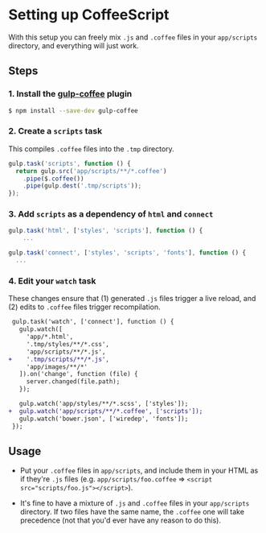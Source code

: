 # Setting up CoffeeScript

With this setup you can freely mix `.js` and `.coffee` files in your `app/scripts` directory, and everything will just work.


## Steps

### 1. Install the [gulp-coffee](https://github.com/wearefractal/gulp-coffee) plugin

```sh
$ npm install --save-dev gulp-coffee
```

### 2. Create a `scripts` task

This compiles `.coffee` files into the `.tmp` directory.

```js
gulp.task('scripts', function () {
  return gulp.src('app/scripts/**/*.coffee')
    .pipe($.coffee())
    .pipe(gulp.dest('.tmp/scripts'));
});
```

### 3. Add `scripts` as a dependency of `html` and `connect`

```js
gulp.task('html', ['styles', 'scripts'], function () {
    ...
```

```js
gulp.task('connect', ['styles', 'scripts', 'fonts'], function () {
  ...
```

### 4. Edit your `watch` task

These changes ensure that (1) generated `.js` files trigger a live reload, and (2) edits to `.coffee` files trigger recompilation.

```diff
 gulp.task('watch', ['connect'], function () {
   gulp.watch([
     'app/*.html',
     '.tmp/styles/**/*.css',
     'app/scripts/**/*.js',
+    '.tmp/scripts/**/*.js',
     'app/images/**/*'
   ]).on('change', function (file) {
     server.changed(file.path);
   });

   gulp.watch('app/styles/**/*.scss', ['styles']);
+  gulp.watch('app/scripts/**/*.coffee', ['scripts']);
   gulp.watch('bower.json', ['wiredep', 'fonts']);
 });
```


## Usage

- Put your `.coffee` files in `app/scripts`, and include them in your HTML as if they're `.js` files (e.g. `app/scripts/foo.coffee` => `<script src="scripts/foo.js"></script>`).

- It's fine to have a mixture of `.js` and `.coffee` files in your `app/scripts` directory. If two files have the same name, the `.coffee` one will take precedence (not that you'd ever have any reason to do this).
